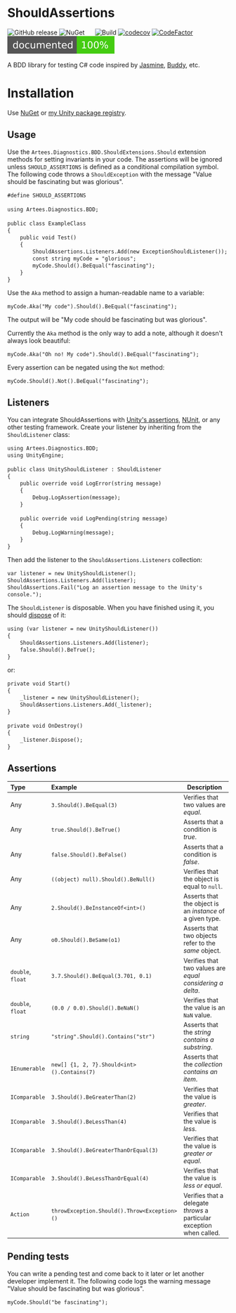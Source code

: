# ShouldAssertions
![GitHub release](https://img.shields.io/github/release/Artees/ShouldAssertions.svg?style=flat-square)
![NuGet](https://img.shields.io/nuget/v/ShouldAssertions.svg?style=flat-square)
&nbsp;&nbsp;&nbsp;&nbsp;
![Build](https://artees.games/unity-build-report?upid=9ed7fcc9-c0e8-4696-961b-511ff5fff981)
[![codecov](https://codecov.io/gh/Artees/ShouldAssertions/branch/master/graph/badge.svg)](https://codecov.io/gh/Artees/ShouldAssertions)
[![CodeFactor](https://www.codefactor.io/repository/github/artees/shouldassertions/badge)](https://www.codefactor.io/repository/github/artees/shouldassertions)
![Documentation](ShouldAssertions/doc_cover/badge.svg)

A BDD library for testing C# code inspired by
[Jasmine](https://jasmine.github.io/),
[Buddy](https://github.com/ciscoheat/buddy), etc.

# Installation
Use [NuGet](https://www.nuget.org/packages/ShouldAssertions/) or [my Unity package registry](https://artees.games/upm).

## Usage
Use the `Artees.Diagnostics.BDD.ShouldExtensions.Should` extension methods for
setting invariants in your code. The assertions will be ignored unless
`SHOULD_ASSERTIONS` is defined as a conditional compilation symbol. The
following code throws a `ShouldException` with the message "Value should be
fascinating but was glorious".
```
#define SHOULD_ASSERTIONS

using Artees.Diagnostics.BDD;

public class ExampleClass
{
    public void Test()
    {
        ShouldAssertions.Listeners.Add(new ExceptionShouldListener());
        const string myCode = "glorious";
        myCode.Should().BeEqual("fascinating");
    }
}
```
Use the `Aka` method to assign a human-readable name to a variable:
```
myCode.Aka("My code").Should().BeEqual("fascinating");
```
The output will be "My code should be fascinating but was glorious".

Currently the `Aka` method  is the only way to add a note, although it doesn't
always look beautiful:
```
myCode.Aka("Oh no! My code").Should().BeEqual("fascinating");
```

Every assertion can be negated using the `Not` method:
```
myCode.Should().Not().BeEqual("fascinating");
```

## Listeners
You can integrate ShouldAssertions with
[Unity's assertions](https://docs.unity3d.com/ScriptReference/Assertions.Assert.html),
[NUnit](http://nunit.org/), or any other testing framework.
Create your listener by inheriting from the `ShouldListener` class:
```
using Artees.Diagnostics.BDD;
using UnityEngine;

public class UnityShouldListener : ShouldListener
{
	public override void LogError(string message)
	{
		Debug.LogAssertion(message);
	}

	public override void LogPending(string message)
	{
		Debug.LogWarning(message);
	}
}
```
Then add the listener to the `ShouldAssertions.Listeners` collection:
```
var listener = new UnityShouldListener();
ShouldAssertions.Listeners.Add(listener);
ShouldAssertions.Fail("Log an assertion message to the Unity's console.");
```
The `ShouldListener` is disposable. When you have finished using it, you should
[dispose](https://docs.microsoft.com/en-us/dotnet/api/system.idisposable#using-an-object-that-implements-idisposable) of it:
```
using (var listener = new UnityShouldListener())
{
	ShouldAssertions.Listeners.Add(listener);
	false.Should().BeTrue();
}
```
or:
```
private void Start()
{
    _listener = new UnityShouldListener();
    ShouldAssertions.Listeners.Add(_listener);
}

private void OnDestroy()
{
    _listener.Dispose();
}
```

## Assertions
| Type              | Example                                      | Description                                                           |
|:----------------- |:-------------------------------------------- | --------------------------------------------------------------------- |
| Any               | `3.Should().BeEqual(3)`                      | Verifies that two values are *equal*.                                 |
| Any               | `true.Should().BeTrue()`                     | Asserts that a condition is *true*.                                   |
| Any               | `false.Should().BeFalse()`                   | Asserts that a condition is *false*.                                  |
| Any               | `((object) null).Should().BeNull()`          | Verifies that the object is equal to `null`.                          |
| Any               | `2.Should().BeInstanceOf<int>()`             | Asserts that the object is an *instance* of a given type.             |
| Any               | `o0.Should().BeSame(o1)`                     | Asserts that two objects refer to the *same* object.                  |
| `double`, `float` | `3.7.Should().BeEqual(3.701, 0.1)`           | Verifies that two values are *equal considering a delta*.             |
| `double`, `float` | `(0.0 / 0.0).Should().BeNaN()`               | Verifies that the value is an `NaN` value.                            |
| `string`          | `"string".Should().Contains("str")`          | Asserts that the *string contains a substring*.                       |
| `IEnumerable`     | `new[] {1, 2, 7}.Should<int>().Contains(7)`  | Asserts that the *collection contains an item*.                       |
| `IComparable`     | `3.Should().BeGreaterThan(2)`                | Verifies that the value is *greater*.                                 |
| `IComparable`     | `3.Should().BeLessThan(4)`                   | Verifies that the value is *less*.                                    |
| `IComparable`     | `3.Should().BeGreaterThanOrEqual(3)`         | Verifies that the value is *greater or equal*.                        |
| `IComparable`     | `3.Should().BeLessThanOrEqual(4)`            | Verifies that the value is *less or equal*.                           |
| `Action`          | `throwException.Should().Throw<Exception>()` | Verifies that a delegate *throws* a particular exception when called. |

## Pending tests
You can write a pending test and come back to it later or let another developer
implement it. The following code logs the warning message "Value should be
fascinating but was glorious".
```
myCode.Should("be fascinating");
```

